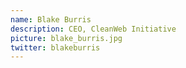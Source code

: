 ```yaml
---
name: Blake Burris
description: CEO, CleanWeb Initiative
picture: blake_burris.jpg
twitter: blakeburris
---
```


